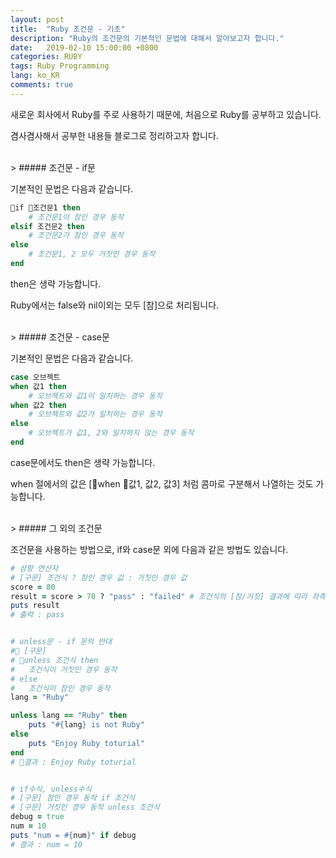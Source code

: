 ```yaml
---
layout: post
title:  "Ruby 조건문 - 기초"
description: "Ruby의 조건문의 기본적인 문법에 대해서 알아보고자 합니다."
date:   2019-02-10 15:00:00 +0800
categories: RUBY
tags: Ruby Programming
lang: ko_KR
comments: true
---
```


새로운 회사에서 Ruby를 주로 사용하기 때문에, 처음으로 Ruby를 공부하고 있습니다. 

겸사겸사해서 공부한 내용들 블로그로 정리하고자 합니다. 


<br>
> ##### 조건문 - if문

기본적인 문법은 다음과 같습니다. 

~~~ ruby
if 조건문1 then
    # 조건문1이 참인 경우 동작
elsif 조건문2 then
    # 조건문2가 참인 경우 동작
else
    # 조건문1, 2 모두 거짓인 경우 동작
end
~~~

then은 생략 가능합니다. 

Ruby에서는 false와 nil이외는 모두 [참]으로 처리됩니다. 


<br>
> ##### 조건문 - case문

기본적인 문법은 다음과 같습니다. 

~~~ ruby
case 오브젝트
when 값1 then
    # 오브젝트와 값1이 일치하는 경우 동작
when 값2 then
    # 오브젝트와 값2가 일치하는 경우 동작
else
    # 오브젝트가 값1, 2와 일치하지 않는 경우 동작
end
~~~

case문에서도 then은 생략 가능합니다. 

when 절에서의 값은 [when 값1, 값2, 값3] 처럼 콤마로 구분해서 나열하는 것도 가능합니다. 


<br>
> ##### 그 외의 조건문

조건문을 사용하는 방법으로, if와 case문 외에 다음과 같은 방법도 있습니다.

~~~ ruby
# 삼항 연산자
# [구문] 조건식 ? 참인 경우 값 : 거짓인 경우 값
score = 80
result = score > 70 ? "pass" : "failed" # 조건식의 [참/거짓] 결과에 따라 좌측의 result에 값을 대입한다.
puts result
# 출력 : pass


# unless문 - if 문의 반대
# [구문]
# unless 조건식 then
#   조건식이 거짓인 경우 동작
# else
#   조건식이 참인 경우 동작
lang = "Ruby"

unless lang == "Ruby" then
    puts "#{lang} is not Ruby"
else
    puts "Enjoy Ruby toturial"
end
# 결과 : Enjoy Ruby toturial


# if수식, unless수식
# [구문] 참인 경우 동작 if 조건식
# [구문] 거짓인 경우 동작 unless 조건식
debug = true
num = 10
puts "num = #{num}" if debug 
# 결과 : num = 10
~~~






<br><br><br>
